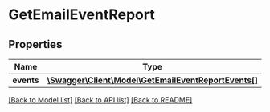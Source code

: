 # GetEmailEventReport

## Properties
Name | Type | Description | Notes
------------ | ------------- | ------------- | -------------
**events** | [**\Swagger\Client\Model\GetEmailEventReportEvents[]**](GetEmailEventReportEvents.md) |  | [optional] 

[[Back to Model list]](../README.md#documentation-for-models) [[Back to API list]](../README.md#documentation-for-api-endpoints) [[Back to README]](../README.md)


